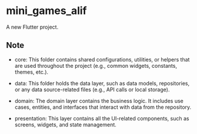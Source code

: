 # mini_games_alif

A new Flutter project.

## Note

- core: This folder contains shared configurations, utilities, or helpers that are used throughout the project (e.g., common widgets, constants, themes, etc.).

- data: This folder holds the data layer, such as data models, repositories, or any data source-related files (e.g., API calls or local storage).

- domain: The domain layer contains the business logic. It includes use cases, entities, and interfaces that interact with data from the repository.

- presentation: This layer contains all the UI-related components, such as screens, widgets, and state management.
